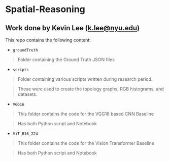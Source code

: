 # Spatial-Reasoning

## Work done by Kevin Lee (k.lee@nyu.edu)

This repo contains the following content:

* `groundTruth`

> Folder containing the Ground Truth JSON files

* `scripts`

> Folder containing various scripts written during research period.

> These were used to create the topology graphs, RGB histograms, and datasets.

* `VGG16`

> This folder contains the code for the VGG16 based CNN Baseline

> Has both Python script and Notebook

* `ViT_B16_224`

> This folder contains the code for the Vision Transformer Baseline

> Has both Python script and Notebook
